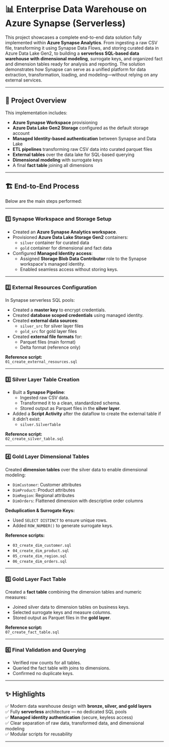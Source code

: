 # 📊 Enterprise Data Warehouse on Azure Synapse (Serverless)

This project showcases a complete end-to-end data solution fully implemented within **Azure Synapse Analytics**. From ingesting a raw CSV file, transforming it using Synapse Data Flows, and storing curated data in Azure Data Lake Gen2, to building a **serverless SQL-based data warehouse with dimensional modeling**, surrogate keys, and organized fact and dimension tables ready for analysis and reporting. The solution demonstrates how Synapse can serve as a unified platform for data extraction, transformation, loading, and modeling—without relying on any external services.

---

## 🚀 Project Overview

This implementation includes:

- **Azure Synapse Workspace** provisioning
- **Azure Data Lake Gen2 Storage** configured as the default storage account
- **Managed Identity-based authentication** between Synapse and Data Lake
- **ETL pipelines** transforming raw CSV data into curated parquet files
- **External tables** over the data lake for SQL-based querying
- **Dimensional modeling** with surrogate keys
- A final **fact table** joining all dimensions

---

## 🏗️ End-to-End Process

Below are the main steps performed:

---

### 1️⃣ Synapse Workspace and Storage Setup

- Created an **Azure Synapse Analytics workspace**.
- Provisioned **Azure Data Lake Storage Gen2** containers:
  - `silver` container for curated data
  - `gold` container for dimensional and fact data
- Configured **Managed Identity access**:
  - Assigned **Storage Blob Data Contributor** role to the Synapse workspace's managed identity.
  - Enabled seamless access without storing keys.

---

### 2️⃣ External Resources Configuration

In Synapse serverless SQL pools:

- Created a **master key** to encrypt credentials.
- Created **database scoped credentials** using managed identity.
- Created **external data sources**:
  - `silver_src` for silver layer files
  - `gold_src` for gold layer files
- Created **external file formats** for:
  - Parquet files (main format)
  - Delta format (reference only)

**Reference script:**  
`01_create_external_resources.sql`

---

### 3️⃣ Silver Layer Table Creation

- Built a **Synapse Pipeline**:
  - Ingested raw CSV data.
  - Transformed it to a clean, standardized schema.
  - Stored output as Parquet files in the **silver layer**.
- Added a **Script Activity** after the dataflow to create the external table if it didn’t exist:
  - `silver.SilverTable`

**Reference script:**  
`02_create_silver_table.sql`

---

### 4️⃣ Gold Layer Dimensional Tables

Created **dimension tables** over the silver data to enable dimensional modeling:

- `DimCustomer`: Customer attributes
- `DimProduct`: Product attributes
- `DimRegion`: Regional attributes
- `DimOrders`: Flattened dimension with descriptive order columns

**Deduplication & Surrogate Keys:**
- Used `SELECT DISTINCT` to ensure unique rows.
- Added `ROW_NUMBER()` to generate surrogate keys.

**Reference scripts:**
- `03_create_dim_customer.sql`
- `04_create_dim_product.sql`
- `05_create_dim_region.sql`
- `06_create_dim_orders.sql`

---

### 5️⃣ Gold Layer Fact Table

Created a **fact table** combining the dimension tables and numeric measures:

- Joined silver data to dimension tables on business keys.
- Selected surrogate keys and measure columns.
- Stored output as Parquet files in the **gold layer**.

**Reference script:**  
`07_create_fact_table.sql`

---

### 6️⃣ Final Validation and Querying

- Verified row counts for all tables.
- Queried the fact table with joins to dimensions.
- Confirmed no duplicate keys.

---

## ✨ Highlights

✅ Modern data warehouse design with **bronze, silver, and gold layers**  
✅ Fully **serverless** architecture — no dedicated SQL pools  
✅ **Managed identity authentication** (secure, keyless access)  
✅ Clear separation of raw data, transformed data, and dimensional modeling  
✅ Modular scripts for reusability 

---
